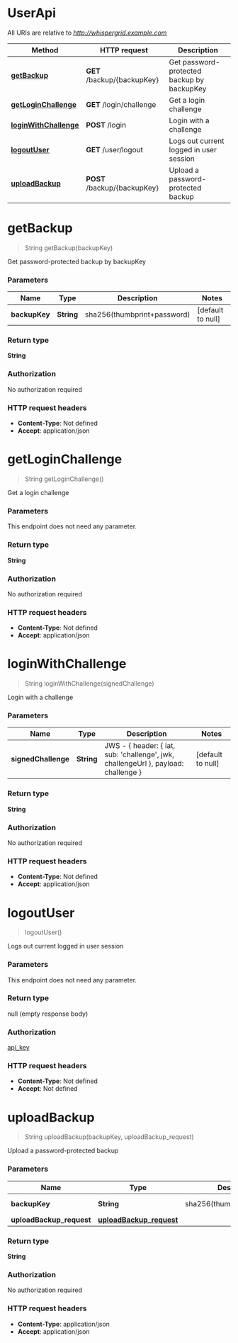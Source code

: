 # UserApi

All URIs are relative to *http://whispergrid.example.com*

| Method | HTTP request | Description |
|------------- | ------------- | -------------|
| [**getBackup**](UserApi.md#getBackup) | **GET** /backup/{backupKey} | Get password-protected backup by backupKey |
| [**getLoginChallenge**](UserApi.md#getLoginChallenge) | **GET** /login/challenge | Get a login challenge |
| [**loginWithChallenge**](UserApi.md#loginWithChallenge) | **POST** /login | Login with a challenge |
| [**logoutUser**](UserApi.md#logoutUser) | **GET** /user/logout | Logs out current logged in user session |
| [**uploadBackup**](UserApi.md#uploadBackup) | **POST** /backup/{backupKey} | Upload a password-protected backup |


<a name="getBackup"></a>
# **getBackup**
> String getBackup(backupKey)

Get password-protected backup by backupKey

    

### Parameters

|Name | Type | Description  | Notes |
|------------- | ------------- | ------------- | -------------|
| **backupKey** | **String**| sha256(thumbprint+password) | [default to null] |

### Return type

**String**

### Authorization

No authorization required

### HTTP request headers

- **Content-Type**: Not defined
- **Accept**: application/json

<a name="getLoginChallenge"></a>
# **getLoginChallenge**
> String getLoginChallenge()

Get a login challenge

    

### Parameters
This endpoint does not need any parameter.

### Return type

**String**

### Authorization

No authorization required

### HTTP request headers

- **Content-Type**: Not defined
- **Accept**: application/json

<a name="loginWithChallenge"></a>
# **loginWithChallenge**
> String loginWithChallenge(signedChallenge)

Login with a challenge

    

### Parameters

|Name | Type | Description  | Notes |
|------------- | ------------- | ------------- | -------------|
| **signedChallenge** | **String**| JWS - { header: { iat, sub: &#39;challenge&#39;, jwk, challengeUrl }, payload: challenge } | [default to null] |

### Return type

**String**

### Authorization

No authorization required

### HTTP request headers

- **Content-Type**: Not defined
- **Accept**: application/json

<a name="logoutUser"></a>
# **logoutUser**
> logoutUser()

Logs out current logged in user session

    

### Parameters
This endpoint does not need any parameter.

### Return type

null (empty response body)

### Authorization

[api_key](../README.md#api_key)

### HTTP request headers

- **Content-Type**: Not defined
- **Accept**: Not defined

<a name="uploadBackup"></a>
# **uploadBackup**
> String uploadBackup(backupKey, uploadBackup\_request)

Upload a password-protected backup

    

### Parameters

|Name | Type | Description  | Notes |
|------------- | ------------- | ------------- | -------------|
| **backupKey** | **String**| sha256(thumbprint+password) | [default to null] |
| **uploadBackup\_request** | [**uploadBackup_request**](../Models/uploadBackup_request.md)|  | |

### Return type

**String**

### Authorization

No authorization required

### HTTP request headers

- **Content-Type**: application/json
- **Accept**: application/json


